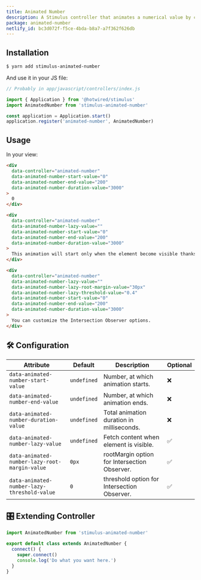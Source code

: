 ```yaml
---
title: Animated Number
description: A Stimulus controller that animates a numerical value by counting to it.
package: animated-number
netlify_id: bc3d072f-f5ce-4bda-b8a7-a7f362f626db
---
```


## Installation

```bash
$ yarn add stimulus-animated-number
```

And use it in your JS file:

```js
// Probably in app/javascript/controllers/index.js

import { Application } from '@hotwired/stimulus'
import AnimatedNumber from 'stimulus-animated-number'

const application = Application.start()
application.register('animated-number', AnimatedNumber)
```

<DocsDemoLink package-name="animated-number"></DocsDemoLink>

## Usage

In your view:

```html
<div
  data-controller="animated-number"
  data-animated-number-start-value="0"
  data-animated-number-end-value="200"
  data-animated-number-duration-value="3000"
>
  0
</div>

<div
  data-controller="animated-number"
  data-animated-number-lazy-value=""
  data-animated-number-start-value="0"
  data-animated-number-end-value="200"
  data-animated-number-duration-value="3000"
>
  This animation will start only when the element become visible thanks to Intersection Observers.
</div>

<div
  data-controller="animated-number"
  data-animated-number-lazy-value=""
  data-animated-number-lazy-root-margin-value="30px"
  data-animated-number-lazy-threshold-value="0.4"
  data-animated-number-start-value="0"
  data-animated-number-end-value="200"
  data-animated-number-duration-value="3000"
>
  You can customize the Intersection Observer options.
</div>
```

## 🛠 Configuration

| Attribute                                     | Default     | Description                                  | Optional |
| --------------------------------------------- | ----------- | -------------------------------------------- | -------- |
| `data-animated-number-start-value`            | `undefined` | Number, at which animation starts.           | ❌       |
| `data-animated-number-end-value`              | `undefined` | Number, at which animation ends.             | ❌       |
| `data-animated-number-duration-value`         | `undefined` | Total animation duration in milliseconds.    | ❌       |
| `data-animated-number-lazy-value`             | `undefined` | Fetch content when element is visible.       | ✅       |
| `data-animated-number-lazy-root-margin-value` | `0px`       | rootMargin option for Intersection Observer. | ✅       |
| `data-animated-number-lazy-threshold-value`   | `0`         | threshold option for Intersection Observer.  | ✅       |

## 🎛 Extending Controller

<DocsExtendingController>

```js
import AnimatedNumber from 'stimulus-animated-number'

export default class extends AnimatedNumber {
  connect() {
    super.connect()
    console.log('Do what you want here.')
  }
}
```

</DocsExtendingController>
